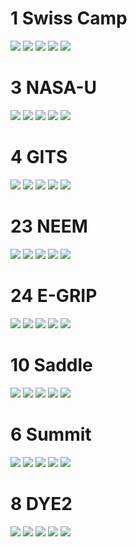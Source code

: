 
# 1 Swiss Camp
![](out/L1_vs_other_AWS/SWC_1.png)
![](out/L1_vs_other_AWS/SWC_2.png)
![](out/L1_vs_other_AWS/SWC_3.png)
![](out/L1_vs_other_AWS/SWC_4.png)
![](out/L1_vs_other_AWS/SWC_5.png)
# 3 NASA-U
![](out/L1_vs_other_AWS/NAU_1.png)
![](out/L1_vs_other_AWS/NAU_2.png)
![](out/L1_vs_other_AWS/NAU_3.png)
![](out/L1_vs_other_AWS/NAU_4.png)
![](out/L1_vs_other_AWS/NAU_5.png)
# 4 GITS
![](out/L1_vs_other_AWS/CEN2_1.png)
![](out/L1_vs_other_AWS/CEN2_2.png)
![](out/L1_vs_other_AWS/CEN2_3.png)
![](out/L1_vs_other_AWS/CEN2_4.png)
![](out/L1_vs_other_AWS/CEN2_5.png)
# 23 NEEM
![](out/L1_vs_other_AWS/NEM_1.png)
![](out/L1_vs_other_AWS/NEM_2.png)
![](out/L1_vs_other_AWS/NEM_3.png)
![](out/L1_vs_other_AWS/NEM_4.png)
![](out/L1_vs_other_AWS/NEM_5.png)
# 24 E-GRIP
![](out/L1_vs_other_AWS/EGP_1.png)
![](out/L1_vs_other_AWS/EGP_2.png)
![](out/L1_vs_other_AWS/EGP_3.png)
![](out/L1_vs_other_AWS/EGP_4.png)
![](out/L1_vs_other_AWS/EGP_5.png)
# 10 Saddle
![](out/L1_vs_other_AWS/SDL_1.png)
![](out/L1_vs_other_AWS/SDL_2.png)
![](out/L1_vs_other_AWS/SDL_3.png)
![](out/L1_vs_other_AWS/SDL_4.png)
![](out/L1_vs_other_AWS/SDL_5.png)
# 6 Summit
![](out/L1_vs_other_AWS/NOAA_1.png)
![](out/L1_vs_other_AWS/NOAA_2.png)
![](out/L1_vs_other_AWS/NOAA_3.png)
![](out/L1_vs_other_AWS/NOAA_4.png)
![](out/L1_vs_other_AWS/NOAA_5.png)
# 8 DYE2
![](out/L1_vs_other_AWS/DY2_1.png)
![](out/L1_vs_other_AWS/DY2_2.png)
![](out/L1_vs_other_AWS/DY2_3.png)
![](out/L1_vs_other_AWS/DY2_4.png)
![](out/L1_vs_other_AWS/DY2_5.png)